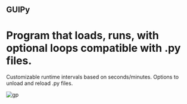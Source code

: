 ## GUIPy
# Program that loads, runs, with optional loops compatible with .py files. 
Customizable runtime intervals based on seconds/minutes. Options to unload and reload .py files.





![gp](https://github.com/Anthony-Hackman/GUIPy/assets/143662667/76206bb0-fdaf-48f1-9cfe-764bda14d402)
